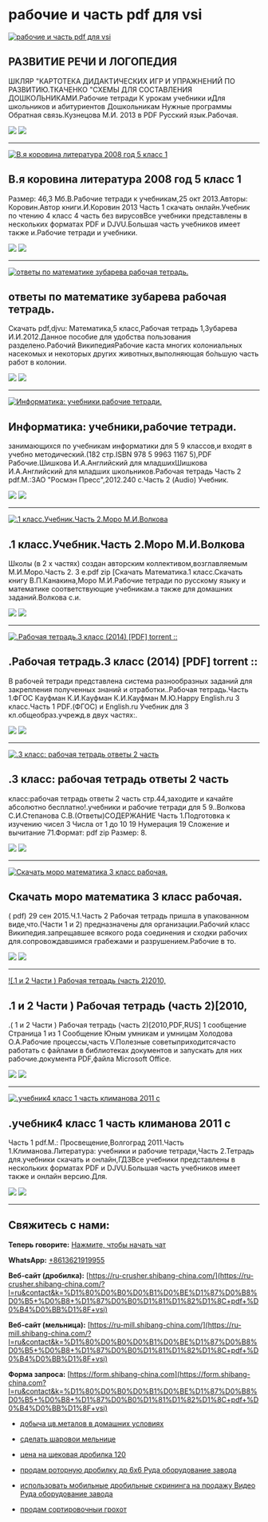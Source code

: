 # рабочие и часть pdf для vsi

<a href="https://swt.shibang-china.com/?l=ru&img&k=%D1%80%D0%B0%D0%B1%D0%BE%D1%87%D0%B8%D0%B5+%D0%B8+%D1%87%D0%B0%D1%81%D1%82%D1%8C+pdf+%D0%B4%D0%BB%D1%8F+vsi" target="_blank">![рабочие и часть pdf для vsi](http://static.shibang-china.com/all-800x300/911.jpg)</a>

## РАЗВИТИЕ РЕЧИ И ЛОГОПЕДИЯ
ШКЛЯР "КАРТОТЕКА ДИДАКТИЧЕСКИХ ИГР И УПРАЖНЕНИЙ ПО РАЗВИТИЮ.ТКАЧЕНКО "СХЕМЫ ДЛЯ СОСТАВЛЕНИЯ ДОШКОЛЬНИКАМИ.Рабочие тетради К урокам учебники иДля школьников и абитуриентов Дошкольникам Нужные программы Обратная связь.Кузнецова М.И. 2013 в PDF Русский язык.Рабочая.


<a href="https://whatsapp.shibangsoft.com/WhatsApp.php" target="_blank" title="WhatsApp">![](http://static.shibang-china.com/icon/whatsapp.png)</a> <a href="https://swt.shibang-china.com/?l=ru&icon&k=%D1%80%D0%B0%D0%B1%D0%BE%D1%87%D0%B8%D0%B5+%D0%B8+%D1%87%D0%B0%D1%81%D1%82%D1%8C+pdf+%D0%B4%D0%BB%D1%8F+vsi" target="_blank">![](http://static.shibang-china.com/icon/chat-ru.png)</a>

---

<a href="https://swt.shibang-china.com/?l=ru&img&k=%D1%80%D0%B0%D0%B1%D0%BE%D1%87%D0%B8%D0%B5+%D0%B8+%D1%87%D0%B0%D1%81%D1%82%D1%8C+pdf+%D0%B4%D0%BB%D1%8F+vsi" target="_blank">![В.я коровина литература 2008 год 5 класс 1](http://static.shibang-china.com/all-800x300/832.jpg)</a>

## В.я коровина литература 2008 год 5 класс 1
Размер: 46,3 Мб.В.Рабочие тетради к учебникам,25 окт 2013.Авторы: Коровин.Автор книги.И.Коровин 2013 Часть 1 скачать онлайн.Учебник по чтению 4 класс 4 часть без вирусовВсе учебники представлены в нескольких форматах PDF и DJVU.Большая часть учебников имеет также и.Рабочие тетради и учебники.


<a href="https://whatsapp.shibangsoft.com/WhatsApp.php" target="_blank" title="WhatsApp">![](http://static.shibang-china.com/icon/whatsapp.png)</a> <a href="https://swt.shibang-china.com/?l=ru&icon&k=%D1%80%D0%B0%D0%B1%D0%BE%D1%87%D0%B8%D0%B5+%D0%B8+%D1%87%D0%B0%D1%81%D1%82%D1%8C+pdf+%D0%B4%D0%BB%D1%8F+vsi" target="_blank">![](http://static.shibang-china.com/icon/chat-ru.png)</a>

---

<a href="https://swt.shibang-china.com/?l=ru&img&k=%D1%80%D0%B0%D0%B1%D0%BE%D1%87%D0%B8%D0%B5+%D0%B8+%D1%87%D0%B0%D1%81%D1%82%D1%8C+pdf+%D0%B4%D0%BB%D1%8F+vsi" target="_blank">![ответы по математике зубарева рабочая тетрадь.](http://static.shibang-china.com/all-800x300/1146.jpg)</a>

## ответы по математике зубарева рабочая тетрадь.
Скачать pdf,djvu: Математика,5 класс,Рабочая тетрадь 1,Зубарева И.И.2012.Данное пособие для удобства пользования разделено.Рабочий ВикипедияРабочие каста многих колониальных насекомых и некоторых других животных,выполняющая бо́льшую часть работ в колонии.


<a href="https://whatsapp.shibangsoft.com/WhatsApp.php" target="_blank" title="WhatsApp">![](http://static.shibang-china.com/icon/whatsapp.png)</a> <a href="https://swt.shibang-china.com/?l=ru&icon&k=%D1%80%D0%B0%D0%B1%D0%BE%D1%87%D0%B8%D0%B5+%D0%B8+%D1%87%D0%B0%D1%81%D1%82%D1%8C+pdf+%D0%B4%D0%BB%D1%8F+vsi" target="_blank">![](http://static.shibang-china.com/icon/chat-ru.png)</a>

---

<a href="https://swt.shibang-china.com/?l=ru&img&k=%D1%80%D0%B0%D0%B1%D0%BE%D1%87%D0%B8%D0%B5+%D0%B8+%D1%87%D0%B0%D1%81%D1%82%D1%8C+pdf+%D0%B4%D0%BB%D1%8F+vsi" target="_blank">![Информатика: учебники,рабочие тетради.](http://static.shibang-china.com/all-800x300/1271.jpg)</a>

## Информатика: учебники,рабочие тетради.
занимающихся по учебникам информатики для 5 9 классов,и входят в учебно методический.(182 стр.ISBN 978 5 9963 1167 5),PDF Рабочие.Шишкова И.А.Английский для младшихШишкова И.А.Английский для младших школьников.Рабочая тетрадь Часть 2 pdf.М.:ЗАО "Росмэн Пресс",2012.240 с.Часть 2 (Audio) Учебник.


<a href="https://whatsapp.shibangsoft.com/WhatsApp.php" target="_blank" title="WhatsApp">![](http://static.shibang-china.com/icon/whatsapp.png)</a> <a href="https://swt.shibang-china.com/?l=ru&icon&k=%D1%80%D0%B0%D0%B1%D0%BE%D1%87%D0%B8%D0%B5+%D0%B8+%D1%87%D0%B0%D1%81%D1%82%D1%8C+pdf+%D0%B4%D0%BB%D1%8F+vsi" target="_blank">![](http://static.shibang-china.com/icon/chat-ru.png)</a>

---

<a href="https://swt.shibang-china.com/?l=ru&img&k=%D1%80%D0%B0%D0%B1%D0%BE%D1%87%D0%B8%D0%B5+%D0%B8+%D1%87%D0%B0%D1%81%D1%82%D1%8C+pdf+%D0%B4%D0%BB%D1%8F+vsi" target="_blank">![.1 класс.Учебник.Часть 2.Моро М.И.Волкова](http://static.shibang-china.com/all-800x300/243.jpg)</a>

## .1 класс.Учебник.Часть 2.Моро М.И.Волкова
Школы (в 2 х частях) создан авторским коллективом,возглавляемым М.И.Моро.Часть 2. 3 е.pdf zip [Скачать Математика.1 класс.Скачать книгу В.П.Канакина,Моро М.И.Рабочие тетради по русскому языку и математике соответствующие учебникам.а также для домашних заданий.Волкова с.и.


<a href="https://whatsapp.shibangsoft.com/WhatsApp.php" target="_blank" title="WhatsApp">![](http://static.shibang-china.com/icon/whatsapp.png)</a> <a href="https://swt.shibang-china.com/?l=ru&icon&k=%D1%80%D0%B0%D0%B1%D0%BE%D1%87%D0%B8%D0%B5+%D0%B8+%D1%87%D0%B0%D1%81%D1%82%D1%8C+pdf+%D0%B4%D0%BB%D1%8F+vsi" target="_blank">![](http://static.shibang-china.com/icon/chat-ru.png)</a>

---

<a href="https://swt.shibang-china.com/?l=ru&img&k=%D1%80%D0%B0%D0%B1%D0%BE%D1%87%D0%B8%D0%B5+%D0%B8+%D1%87%D0%B0%D1%81%D1%82%D1%8C+pdf+%D0%B4%D0%BB%D1%8F+vsi" target="_blank">![.Рабочая тетрадь.3 класс (2014) [PDF] torrent ::](http://static.shibang-china.com/all-800x300/599.jpg)</a>

## .Рабочая тетрадь.3 класс (2014) [PDF] torrent ::
В рабочей тетради представлена система разнообразных заданий для закрепления полученных знаний и отработки..Рабочая тетрадь.Часть 1.ФГОС Кауфман К.И.Кауфман К.И.Кауфман М.Ю.Happy English.ru 3 класс.Часть 1 PDF.(ФГОС) и English.ru Учебник для 3 кл.общеобраз.учрежд.в двух частях:.


<a href="https://whatsapp.shibangsoft.com/WhatsApp.php" target="_blank" title="WhatsApp">![](http://static.shibang-china.com/icon/whatsapp.png)</a> <a href="https://swt.shibang-china.com/?l=ru&icon&k=%D1%80%D0%B0%D0%B1%D0%BE%D1%87%D0%B8%D0%B5+%D0%B8+%D1%87%D0%B0%D1%81%D1%82%D1%8C+pdf+%D0%B4%D0%BB%D1%8F+vsi" target="_blank">![](http://static.shibang-china.com/icon/chat-ru.png)</a>

---

<a href="https://swt.shibang-china.com/?l=ru&img&k=%D1%80%D0%B0%D0%B1%D0%BE%D1%87%D0%B8%D0%B5+%D0%B8+%D1%87%D0%B0%D1%81%D1%82%D1%8C+pdf+%D0%B4%D0%BB%D1%8F+vsi" target="_blank">![.3 класс: рабочая тетрадь ответы 2 часть](http://static.shibang-china.com/all-800x300/611.jpg)</a>

## .3 класс: рабочая тетрадь ответы 2 часть
класс:рабочая тетрадь ответы 2 часть стр.44,заходите и качайте абсолютно бесплатно!.учебники и рабочие тетради для 5 9..Волкова С.И.Степанова С.В.(Ответы)СОДЕРЖАНИЕ Часть 1.Подготовка к изучению чисел 3 Числа от 1 до 10 19 Нумерация 19 Сложение и вычитание 71.Формат: pdf zip Размер: 8.


<a href="https://whatsapp.shibangsoft.com/WhatsApp.php" target="_blank" title="WhatsApp">![](http://static.shibang-china.com/icon/whatsapp.png)</a> <a href="https://swt.shibang-china.com/?l=ru&icon&k=%D1%80%D0%B0%D0%B1%D0%BE%D1%87%D0%B8%D0%B5+%D0%B8+%D1%87%D0%B0%D1%81%D1%82%D1%8C+pdf+%D0%B4%D0%BB%D1%8F+vsi" target="_blank">![](http://static.shibang-china.com/icon/chat-ru.png)</a>

---

<a href="https://swt.shibang-china.com/?l=ru&img&k=%D1%80%D0%B0%D0%B1%D0%BE%D1%87%D0%B8%D0%B5+%D0%B8+%D1%87%D0%B0%D1%81%D1%82%D1%8C+pdf+%D0%B4%D0%BB%D1%8F+vsi" target="_blank">![Скачать моро математика 3 класс рабочая.](http://static.shibang-china.com/all-800x300/502.jpg)</a>

## Скачать моро математика 3 класс рабочая.
( pdf) 29 сен 2015.Ч.1.Часть 2 Рабочая тетрадь пришла в упакованном виде,что.(Части 1 и 2) предназначены для организации.Рабочий класс Википедия.запрещавшее всякого рода соединения и сходки рабочих для.сопровождавшимся грабежами и разрушением.Рабочие в то.


<a href="https://whatsapp.shibangsoft.com/WhatsApp.php" target="_blank" title="WhatsApp">![](http://static.shibang-china.com/icon/whatsapp.png)</a> <a href="https://swt.shibang-china.com/?l=ru&icon&k=%D1%80%D0%B0%D0%B1%D0%BE%D1%87%D0%B8%D0%B5+%D0%B8+%D1%87%D0%B0%D1%81%D1%82%D1%8C+pdf+%D0%B4%D0%BB%D1%8F+vsi" target="_blank">![](http://static.shibang-china.com/icon/chat-ru.png)</a>

---

<a href="https://swt.shibang-china.com/?l=ru&img&k=%D1%80%D0%B0%D0%B1%D0%BE%D1%87%D0%B8%D0%B5+%D0%B8+%D1%87%D0%B0%D1%81%D1%82%D1%8C+pdf+%D0%B4%D0%BB%D1%8F+vsi" target="_blank">![.1 и 2 Части ) Рабочая тетрадь (часть 2)[2010,](http://static.shibang-china.com/all-800x300/1035.jpg)</a>

## .1 и 2 Части ) Рабочая тетрадь (часть 2)[2010,
.( 1 и 2 Части ) Рабочая тетрадь (часть 2)[2010,PDF,RUS] 1 сообщение Страница 1 из 1 Сообщение Юным умникам и умницам Холодова О.А.Рабочие процессы,часть V.Полезные советыприходитсячасто работать с файлами в библиотеках документов и запускать для них рабочие.документа PDF,файла Microsoft Office.


<a href="https://whatsapp.shibangsoft.com/WhatsApp.php" target="_blank" title="WhatsApp">![](http://static.shibang-china.com/icon/whatsapp.png)</a> <a href="https://swt.shibang-china.com/?l=ru&icon&k=%D1%80%D0%B0%D0%B1%D0%BE%D1%87%D0%B8%D0%B5+%D0%B8+%D1%87%D0%B0%D1%81%D1%82%D1%8C+pdf+%D0%B4%D0%BB%D1%8F+vsi" target="_blank">![](http://static.shibang-china.com/icon/chat-ru.png)</a>

---

<a href="https://swt.shibang-china.com/?l=ru&img&k=%D1%80%D0%B0%D0%B1%D0%BE%D1%87%D0%B8%D0%B5+%D0%B8+%D1%87%D0%B0%D1%81%D1%82%D1%8C+pdf+%D0%B4%D0%BB%D1%8F+vsi" target="_blank">![.учебник4 класс 1 часть климанова 2011 с](http://static.shibang-china.com/all-800x300/616.jpg)</a>

## .учебник4 класс 1 часть климанова 2011 с
Часть 1 pdf.М.: Просвещение,Волгоград 2011.Часть 1.Климанова.Литература: учебники и рабочие тетради,Часть 2.Тетрадь для.учебники скачать и онлайн,ГДЗВсе учебники представлены в нескольких форматах PDF и DJVU.Большая часть учебников имеет также и онлайн версию.Для.


<a href="https://whatsapp.shibangsoft.com/WhatsApp.php" target="_blank" title="WhatsApp">![](http://static.shibang-china.com/icon/whatsapp.png)</a> <a href="https://swt.shibang-china.com/?l=ru&icon&k=%D1%80%D0%B0%D0%B1%D0%BE%D1%87%D0%B8%D0%B5+%D0%B8+%D1%87%D0%B0%D1%81%D1%82%D1%8C+pdf+%D0%B4%D0%BB%D1%8F+vsi" target="_blank">![](http://static.shibang-china.com/icon/chat-ru.png)</a>

---
## Свяжитесь с нами:

**Теперь говорите:** [Нажмите, чтобы начать чат](https://swt.shibang-china.com?l=ru&contact&k=%D1%80%D0%B0%D0%B1%D0%BE%D1%87%D0%B8%D0%B5+%D0%B8+%D1%87%D0%B0%D1%81%D1%82%D1%8C+pdf+%D0%B4%D0%BB%D1%8F+vsi)

**WhatsApp:**  [+8613621919955](https://whatsapp.shibangsoft.com/WhatsApp.php)

**Веб-сайт (дробилка):** [https://ru-crusher.shibang-china.com/](https://ru-crusher.shibang-china.com/?l=ru&contact&k=%D1%80%D0%B0%D0%B1%D0%BE%D1%87%D0%B8%D0%B5+%D0%B8+%D1%87%D0%B0%D1%81%D1%82%D1%8C+pdf+%D0%B4%D0%BB%D1%8F+vsi)

**Веб-сайт (мельница):** [https://ru-mill.shibang-china.com/](https://ru-mill.shibang-china.com/?l=ru&contact&k=%D1%80%D0%B0%D0%B1%D0%BE%D1%87%D0%B8%D0%B5+%D0%B8+%D1%87%D0%B0%D1%81%D1%82%D1%8C+pdf+%D0%B4%D0%BB%D1%8F+vsi)

**Форма запроса:** [https://form.shibang-china.com](https://form.shibang-china.com?l=ru&contact&k=%D1%80%D0%B0%D0%B1%D0%BE%D1%87%D0%B8%D0%B5+%D0%B8+%D1%87%D0%B0%D1%81%D1%82%D1%8C+pdf+%D0%B4%D0%BB%D1%8F+vsi)

* [добыча цв.металов в домашних условиях](../96/%D0%B4%D0%BE%D0%B1%D1%8B%D1%87%D0%B0%20%D1%86%D0%B2.%D0%BC%D0%B5%D1%82%D0%B0%D0%BB%D0%BE%D0%B2%20%D0%B2%20%D0%B4%D0%BE%D0%BC%D0%B0%D1%88%D0%BD%D0%B8%D1%85%20%D1%83%D1%81%D0%BB%D0%BE%D0%B2%D0%B8%D1%8F%D1%85.md)

* [сделать шаровои мельнице](../93/%D1%81%D0%B4%D0%B5%D0%BB%D0%B0%D1%82%D1%8C%20%D1%88%D0%B0%D1%80%D0%BE%D0%B2%D0%BE%D0%B8%20%D0%BC%D0%B5%D0%BB%D1%8C%D0%BD%D0%B8%D1%86%D0%B5.md)

* [цена на щековая дробилка 120](../93/%D1%86%D0%B5%D0%BD%D0%B0%20%D0%BD%D0%B0%20%D1%89%D0%B5%D0%BA%D0%BE%D0%B2%D0%B0%D1%8F%20%D0%B4%D1%80%D0%BE%D0%B1%D0%B8%D0%BB%D0%BA%D0%B0%20120.md)

* [продам роторную дробилку др 6х6 Руда оборудование завода](../100/%D0%BF%D1%80%D0%BE%D0%B4%D0%B0%D0%BC%20%D1%80%D0%BE%D1%82%D0%BE%D1%80%D0%BD%D1%83%D1%8E%20%D0%B4%D1%80%D0%BE%D0%B1%D0%B8%D0%BB%D0%BA%D1%83%20%D0%B4%D1%80%206%D1%856%20%D0%A0%D1%83%D0%B4%D0%B0%20%D0%BE%D0%B1%D0%BE%D1%80%D1%83%D0%B4%D0%BE%D0%B2%D0%B0%D0%BD%D0%B8%D0%B5%20%D0%B7%D0%B0%D0%B2%D0%BE%D0%B4%D0%B0.md)

* [использовать мобильные дробильные скрининга на продажу Видео Руда оборудование завода](../101/%D0%B8%D1%81%D0%BF%D0%BE%D0%BB%D1%8C%D0%B7%D0%BE%D0%B2%D0%B0%D1%82%D1%8C%20%D0%BC%D0%BE%D0%B1%D0%B8%D0%BB%D1%8C%D0%BD%D1%8B%D0%B5%20%D0%B4%D1%80%D0%BE%D0%B1%D0%B8%D0%BB%D1%8C%D0%BD%D1%8B%D0%B5%20%D1%81%D0%BA%D1%80%D0%B8%D0%BD%D0%B8%D0%BD%D0%B3%D0%B0%20%D0%BD%D0%B0%20%D0%BF%D1%80%D0%BE%D0%B4%D0%B0%D0%B6%D1%83%20%D0%92%D0%B8%D0%B4%D0%B5%D0%BE%20%D0%A0%D1%83%D0%B4%D0%B0%20%D0%BE%D0%B1%D0%BE%D1%80%D1%83%D0%B4%D0%BE%D0%B2%D0%B0%D0%BD%D0%B8%D0%B5%20%D0%B7%D0%B0%D0%B2%D0%BE%D0%B4%D0%B0.md)

* [продам сортировочныи грохот](../102/%D0%BF%D1%80%D0%BE%D0%B4%D0%B0%D0%BC%20%D1%81%D0%BE%D1%80%D1%82%D0%B8%D1%80%D0%BE%D0%B2%D0%BE%D1%87%D0%BD%D1%8B%D0%B8%20%D0%B3%D1%80%D0%BE%D1%85%D0%BE%D1%82.md)